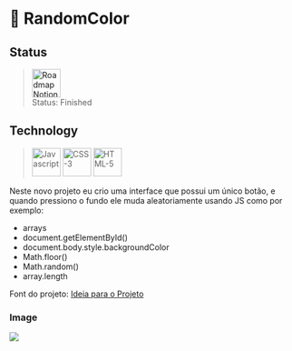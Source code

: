 # 🎨 RandomColor

## Status

> <a href="https://bottlenose-clownfish-73c.notion.site/Random-Color-2b4e36413b68471fa5a71ebb2293b6aa"><img src="https://22fde275-a0f7-493a-9331-c31456c551ee.id.repl.co/img/icons8-notion.svg" title="Roadmap Notion" style="width: 50px;"></a> <br/>
> Status: Finished

## Technology


> <img src="https://icon.isaacgss.repl.co/img/icons8-javascript.svg" 
        title="Javascript" 
        style="width: 50px;">
> <img src="https://icon.isaacgss.repl.co/img/icons8-css3.svg" 
        title="CSS-3" 
        style="width: 50px;"> 
> <img src="https://icon.isaacgss.repl.co/img/icons8-html-5.svg" 
        title="HTML-5" 
        style="width: 50px;"> 

<p>
  Neste novo projeto eu crio uma interface que possui um único botão, e quando pressiono o fundo ele muda aleatoriamente usando JS como por exemplo:
</p>

* arrays
* document.getElementById()
* document.body.style.backgroundColor
* Math.floor()
* Math.random()
* array.length



Font do projeto: <a href="https://www.freecodecamp.org/portuguese/news/40-projetos-em-javascript-para-iniciantes-ideias-simples-para-comecar-a-programar-em-js/">Ideia para o Projeto</a>

### Image 

<img src="https://media-exp1.licdn.com/dms/image/C4D22AQH4d41NkXithQ/feedshare-shrink_800/0/1656443101339?e=1659571200&v=beta&t=2ymmV4ckkk0Nuzjcsq_bB6CEhOXy5b53XwPLZi1AnM8">
